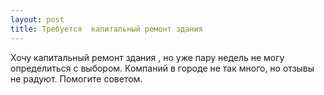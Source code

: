 ```yaml
---
layout: post 
title: Требуется  капитальный ремонт здания  
--- 
```

Хочу  капитальный ремонт здания , но уже пару недель не могу определиться с выбором. Компаний в городе не так много, но отзывы не радуют. Помогите советом.
